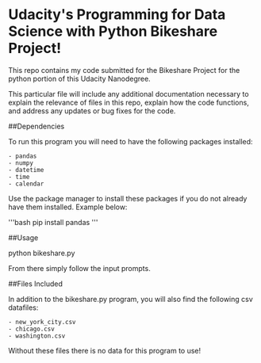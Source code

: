 # Udacity's Programming for Data Science with Python Bikeshare Project!

This repo contains my code submitted for the Bikeshare Project for the python portion of this Udacity Nanodegree.

This particular file will include any additional documentation necessary to explain the relevance of files in this repo, explain how the code functions, and address any updates or bug fixes for the code.

##Dependencies

To run this program you will need to have the following packages installed:

    - pandas
    - numpy
    - datetime
    - time
    - calendar

Use the package manager to install these packages if you do not already have them installed. Example below:

'''bash
pip install pandas
'''

##Usage

python bikeshare.py

From there simply follow the input prompts.

##Files Included

In addition to the bikeshare.py program, you will also find the following csv datafiles:

    - new_york_city.csv
    - chicago.csv
    - washington.csv

Without these files there is no data for this program to use!
